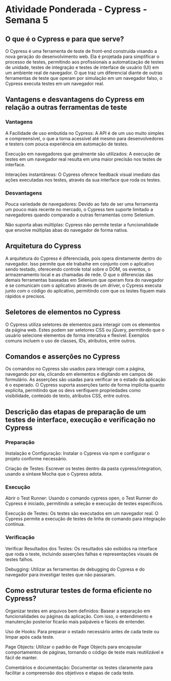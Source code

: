 # Atividade Ponderada - Cypress - Semana 5

## O que é o Cypress e para que serve?
O Cypress é uma ferramenta de teste de front-end construída visando a nova geração do desenvolvimento web. Ela é projetada para simplificar o processo de testes, permitindo aos profissionais a automatização de testes de unidade, testes de integração e testes de interface de usuário (UI) em um ambiente real de navegador. O que traz um diferencial diante de outras ferramentas de teste que operam por simulação em um navegador falso, o Cypress executa testes em um navegador real.

## Vantagens e desvantagens do Cypress em relação a outras ferramentas de teste

### Vantagens
A Facilidade de uso embutida no Cypress: A API é de um uso muito simples e compreensível, o que a torna acessível até mesmo para desenvolvedores e testers com pouca experiência em automação de testes.

Execução em navegadores que geralmente são utilizados: A execução de testes em um navegador real resulta em uma maior precisão nos testes de interface.

Interações instantâneas: O Cypress oferece feedback visual imediato das ações executadas nos testes, através da sua interface que roda os testes.

### Desvantagens

Pouca variedade de navegadores: Devido ao fato de ser uma ferramenta um pouco mais recente no mercado, o Cypress tem suporte limitado a navegadores quando comparado a outras ferramentas como Selenium.

Não suporta abas múltiplas: Cypress não permite testar a funcionalidade que envolve múltiplas abas do navegador de forma nativa.

## Arquitetura do Cypress

A arquitetura do Cypress é diferenciada, pois opera diretamente dentro do navegador. Isso permite que ele trabalhe em conjunto com o aplicativo sendo testado, oferecendo controle total sobre o DOM, os eventos, o armazenamento local e as chamadas de rede. O que o diferencias das demais ferramentas baseadas em Selenium que operam fora do navegador e se comunicam com o aplicativo através de um driver, o Cypress executa junto com o código do aplicativo, permitindo com que os testes fiquem mais rápidos e precisos.

## Seletores de elementos no Cypress

O Cypress utiliza seletores de elementos para interagir com os elementos da página web. Estes podem ser seletores CSS ou jQuery, permitindo que o usuário selecione elementos de forma interativa e flexível. Exemplos comuns incluem o uso de classes, IDs, atributos, entre outros.

## Comandos e asserções no Cypress

Os comandos no Cypress são usados para interagir com a página, navegando por ela, clicando em elementos e digitando em campos de formulário.
As asserções são usadas para verificar se o estado da aplicação é o esperado. O Cypress suporta asserções tanto de forma implícita quanto explícita, permitindo que os devs verifiquem propriedades como visibilidade, conteúdo de texto, atributos CSS, entre outros.

## Descrição das etapas de preparação de um testes de interface, execução e verificação no Cypress

### Preparação
Instalação e Configuração: Instalar o Cypress via npm e configurar o projeto conforme necessário.

Criação de Testes: Escrever os testes dentro da pasta cypress/integration, usando a sintaxe Mocha que o Cypress adota.

### Execução
Abrir o Test Runner: Usando o comando cypress open, o Test Runner do Cypress é iniciado, permitindo a seleção e execução de testes específicos.

Execução de Testes: Os testes são executados em um navegador real. O Cypress permite a execução de testes de linha de comando para integração contínua.

### Verificação
Verificar Resultados dos Testes: Os resultados são exibidos na interface que roda o teste, incluindo asserções falhas e representações visuais de testes falhos.

Debugging: Utilizar as ferramentas de debugging do Cypress e do navegador para investigar testes que não passaram.

## Como estruturar testes de forma eficiente no Cypress?

Organizar testes em arquivos bem definidos: Basear a separação em funcionalidades ou páginas da aplicação. Com isso, o entendimento e manutenção posterior ficarão mais palpáveis e fáceis de entender.

Uso de Hooks: Para preparar o estado necessário antes de cada teste ou limpar após cada teste.

Page Objects: Utilizar o padrão de Page Objects para encapsular comportamentos de páginas, tornando o código de teste mais reutilizável e fácil de manter.

Comentários e documentação: Documentar os testes claramente para facilitar a compreensão dos objetivos e etapas de cada teste.